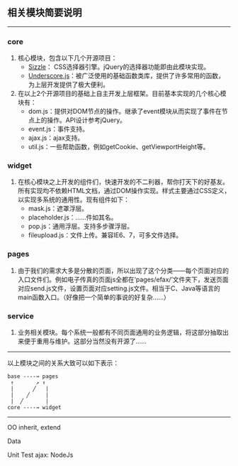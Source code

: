 ## 相关模块简要说明

--------------

### core
1. 核心模块，包含以下几个开源项目： 
	- [Sizzle](https://github.com/jquery/sizzle)： CSS选择器引擎。jQuery的选择器功能即由此模块实现。
	- [Underscore.js](https://github.com/documentcloud/underscore)：被广泛使用的基础函数类库，提供了许多常用的函数，为上层开发提供了极大便利。
2. 在以上2个开源项目的基础上自主开发上层框架。目前基本实现的几个核心模块有：
	- dom.js：提供对DOM节点的操作。继承了event模块从而实现了事件在节点上的操作。API设计参考jQuery。
	- event.js：事件支持。
	- ajax.js：ajax支持。
	- util.js：一些帮助函数，例如getCookie、getViewportHeight等。

### widget
1. 在核心模块之上开发的组件们，快速开发的不二利器，帮你打天下的好基友。所有实现均不依赖HTML文档，通过DOM操作实现。样式主要通过CSS定义，以实现多系统的通用性。现有组件如下：
	- mask.js：遮罩浮层。
	- placeholder.js：……件如其名。
	- pop.js：通用浮层。支持多步骤浮层。
	- fileupload.js：文件上传。兼容IE6、7，可多文件选择。

### pages
1. 由于我们的需求大多是分散的页面，所以出现了这个分类——每个页面对应的入口文件们。例如电子传真的页面js全都在‘pages/efax/’文件夹下，发送页面对应send.js文件，设置页面对应setting.js文件。相当于C、Java等语言的main函数入口。（好像把一个简单的事说的好复杂……）

### service
1. 业务相关模块。每个系统一般都有不同页面通用的业务逻辑，将这部分抽取出来便于重用与维护。这部分当然没有开源了……

-------
以上模块之间的关系大致可以如下表示：

	base ----→ pages
	 ↑	     ↗ ↑
	 |	    ╱   |
	 |	  ╱     |
	 |	╱       |
	core ----→ widget

-------
OO
inherit, extend

Data

Unit Test
ajax: NodeJs
